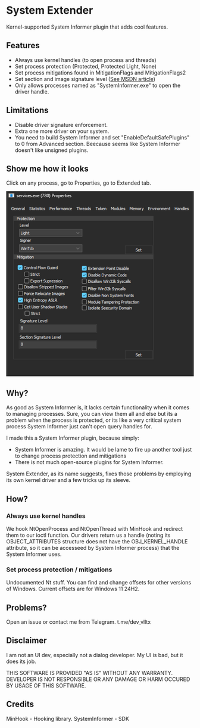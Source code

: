 # System Extender
Kernel-supported System Informer plugin that adds cool features.

## Features
- Always use kernel handles (to open process and threads)
- Set process protection (Protected, Protected Light, None)
- Set process mitigations found in MitigationFlags and MitigationFlags2
- Set section and image signature level ([See MSDN article](https://learn.microsoft.com/en-us/windows/win32/api/winnt/ns-winnt-process_mitigation_binary_signature_policy))
- Only allows processes named as "SystemInformer.exe" to open the driver handle.

## Limitations
- Disable driver signature enforcement.
- Extra one more driver on your system.
- You need to build System Informer and set "EnableDefaultSafePlugins" to 0 from Advanced section. Beecause seems like System Informer doesn't like unsigned plugins.

## Show me how it looks
Click on any process, go to Properties, go to Extended tab.

![UI](ss.png)

## Why?
As good as System Informer is, it lacks certain functionality when it comes to managing processes. Sure, you can view them all and else but its a problem when the process is protected, or its like a very critical system process System Informer just can't open query handles for.

I made this a System Informer plugin, because simply:
- System Informer is amazing. It would be lame to fire up another tool just to change process protection and mitigations
- There is not much open-source plugins for System Informer.

System Extender, as its name suggests, fixes those problems by employing its own kernel driver and a few tricks up its sleeve.

## How?
### Always use kernel handles
We hook NtOpenProcess and NtOpenThread with MinHook and redirect them to our ioctl function. Our drivers return us a handle (noting its OBJECT_ATTRIBUTES structure does not have the OBJ_KERNEL_HANDLE attribute, so it can be accesseed by System Informer process) that the System Informer uses.

### Set process protection / mitigations
Undocumented Nt stuff. You can find and change offsets for other versions of Windows. Current offsets are for Windows 11 24H2.

## Problems?
Open an issue or contact me from Telegram. t.me/dev_vlltx

## Disclaimer
I am not an UI dev, especially not a dialog developer. My UI is bad, but it does its job.

THIS SOFTWARE IS PROVIDED "AS IS" WITHOUT ANY WARRANTY. DEVELOPER IS NOT RESPONSIBLE OR ANY DAMAGE OR HARM OCCURED BY USAGE OF THIS SOFTWARE.

## Credits
MinHook - Hooking library.
SystemInformer - SDK
